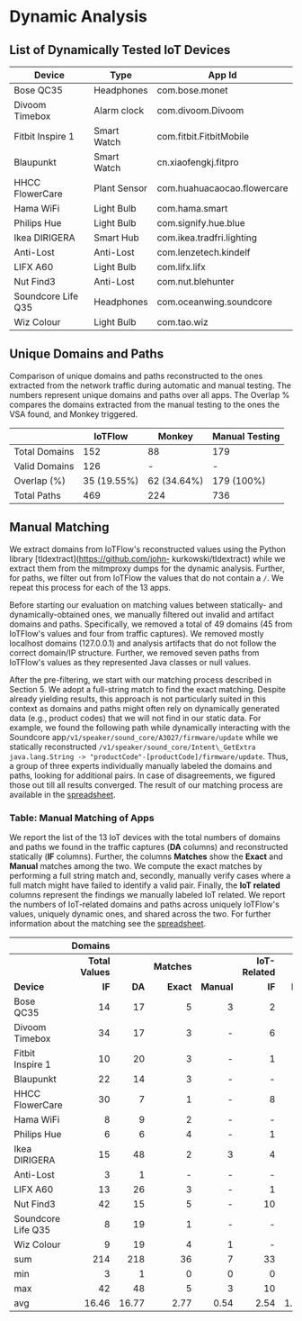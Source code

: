 # Dynamic Analysis



## List of Dynamically Tested IoT Devices

| **Device**          | **Type**          | **App Id**                  |
|---------------------|-------------------|-----------------------------|
| Bose QC35           | Headphones        | com.bose.monet              |
| Divoom Timebox      | Alarm clock       | com.divoom.Divoom           |
| Fitbit Inspire 1    | Smart Watch       | com.fitbit.FitbitMobile     |
| Blaupunkt           | Smart Watch       | cn.xiaofengkj.fitpro        |
| HHCC FlowerCare     | Plant Sensor      | com.huahuacaocao.flowercare |
| Hama WiFi           | Light Bulb        | com.hama.smart              |
| Philips Hue         | Light Bulb        | com.signify.hue.blue        |
| Ikea DIRIGERA       | Smart Hub         | com.ikea.tradfri.lighting   |
| Anti-Lost           | Anti-Lost         | com.lenzetech.kindelf       |
| LIFX A60            | Light Bulb        | com.lifx.lifx               |
| Nut Find3           | Anti-Lost         | com.nut.blehunter           |
| Soundcore Life Q35  | Headphones        | com.oceanwing.soundcore     |
| Wiz Colour          | Light Bulb        | com.tao.wiz                 |


## Unique Domains and Paths
Comparison of unique domains and paths reconstructed to the ones extracted from the network traffic during automatic and manual testing. The numbers represent unique domains and paths over all apps. The Overlap % compares the domains extracted from the manual testing to the ones the VSA found, and Monkey triggered.

|               | **IoTFlow**       | **Monkey**      | **Manual Testing**     |
|---------------|-------------------|-----------------|------------------------|
| Total Domains | 152               | 88              | 179                    |
| Valid Domains | 126               | -               | -                      |
| Overlap (%)   | 35 (19.55%)       | 62 (34.64%)     | 179 (100%)             |
| Total Paths   | 469               | 224             | 736                    |




## Manual Matching

We extract domains from IoTFlow's reconstructed values using the Python library [tldextract](https://github.com/john-
kurkowski/tldextract) while we extract them from the mitmproxy dumps for the dynamic analysis. Further, for paths, we filter out from IoTFlow the values that do not contain a `/`. We repeat this process for each of the 13 apps.

Before starting our evaluation on matching values between statically- and dynamically-obtained ones, we manually filtered out invalid and artifact domains and paths. Specifically, we removed a total of 49 domains (45 from IoTFlow's values and four from traffic captures). We removed mostly localhost domains (127.0.0.1) and analysis artifacts that do not follow the correct domain/IP structure. Further, we removed seven paths from IoTFlow's values as they represented Java classes or null values.


After the pre-filtering, we start with our matching process described in Section 5. We adopt a full-string match to find the exact matching. Despite already yielding results, this approach is not particularly suited in this context as domains and paths might often rely on dynamically generated data (e.g., product codes) that we will not find in our static data. For example, we found the following path while dynamically interacting with the Soundcore app`/v1/speaker/sound_core/A3027/firmware/update` while we statically reconstructed `/v1/speaker/sound_core/Intent\_GetExtra java.lang.String -> "productCode"-[productCode]/firmware/update`.
Thus, a group of three experts individually manually labeled the domains and paths, looking for additional pairs. In case of disagreements, we figured those out till all results converged.
The result of our matching process are available in the [spreadsheet](matching.xlsx).





### Table: Manual Matching of Apps
We report the list of the 13 IoT devices with the total numbers of domains and paths we found in the traffic captures (**DA** columns) and reconstructed statically (**IF** columns). Further, the columns **Matches** show the **Exact** and **Manual** matches among the two. We compute the exact matches by performing a full string match and, secondly, manually verify cases where a full match might have failed to identify a valid pair.  Finally, the **IoT related** columns represent the findings we manually labeled IoT related. We report the numbers of IoT-related domains and paths across uniquely IoTFlow's values, uniquely dynamic ones, and shared across the two. For further information about the matching see the [spreadsheet](matching.xlsx).

|                     |     **Domains** |||||||                                                                                                                    **Paths**   |||||||
|---------------------|-----------------:|-----------------:|--------------------:|---------------------:|-----------------:|-----------------:|-------------------:|-----------------:|-----------------:|--------------------:|---------------------:|-----------------:|-----------------:|-------------------:|
|                     |**Total Values** ||                    **Matches**      ||                       **IoT-Related**|||                                   **Total Values**  ||                     **Matches**     ||                     **IoT-Related**  |||
|         **Device**  |        **IF**   |         **DA**  |         **Exact**  |         **Manual**  | **IF**          | **DA**          | **Both**          |         **IF**  |         **DA**  |         **Exact**  |         **Manual**  |         **IF**  |         **DA**  |         **Both**  |
| Bose QC35           | 14              | 17              | 5                  | 3                   | 2               | 1               | 5                 | 33              | 39              | 4                  | -                   | 11              | 11              | 3                 |
| Divoom Timebox      | 34              | 17              | 3                  | -                   | 6               | 4               | 1                 | 57              | 48              | 4                  | -                   | 37              | 32              | 4                 |
| Fitbit Inspire 1    | 10              | 20              | 3                  | -                   | 1               | 2               | 3                 | 33              | 54              | -                  | 17                  | 11              | 26              | 17                |
| Blaupunkt           | 22              | 14              | 3                  | -                   | -               | -               | 1                 | 29              | 17              | 1                  | -                   | 16              | 6               | 1                 |
| HHCC FlowerCare     | 30              | 7               | 1                  | -                   | 8               | 2               | 1                 | 46              | 4               | -                  | 1                   | 31              | 1               | -                 |
| Hama WiFi           | 8               | 9               | 2                  | -                   | -               | 4               | 1                 | 13              | 9               | 1                  | 1                   | 6               | 4               | 2                 |
| Philips Hue         | 6               | 6               | 4                  | -                   | 1               | -               | 1                 | 26              | 7               | 2                  | 1                   | 1               | 2               | 1                 |
| Ikea DIRIGERA       | 15              | 48              | 2                  | 3                   | 4               | 1               | 1                 | 77              | 51              | 1                  | 1                   | 45              | -               | -                 |
| Anti-Lost           | 3               | 1               | -                  | -                   | -               | -               | -                 | 2               | 1               | -                  | -                   | -               | -               | -                 |
| LIFX A60            | 13              | 26              | 3                  | -                   | 1               | 1               | 2                 | 44              | 34              | 5                  | 3                   | 19              | 10              | 7                 |
| Nut Find3           | 42              | 15              | 5                  | -                   | 10              | -               | 2                 | 54              | 17              | 2                  | 1                   | 8               | 3               | 2                 |
| Soundcore Life Q35  | 8               | 19              | 1                  | -                   | -               | 2               | 1                 | 67              | 39              | 8                  | 5                   | 45              | 8               | 12                |
| Wiz Colour          | 9               | 19              | 4                  | 1                   | -               | 2               | 2                 | 16              | 17              | 2                  | 2                   | 1               | 7               | 1                 |
|        sum          | 214             | 218             | 36                 | 7                   | 33              | 19              | 21                | 497             | 337             | 30                 | 32                  | 231             | 110             | 50                |
|       min           | 3               | 1               | 0                  | 0                   | 0               | 0               | 0                 | 2               | 1               | 0                  | 0                   | 0               | 0               | 0                 |
|       max           | 42              | 48              | 5                  | 3                   | 10              | 4               | 5                 | 77              | 54              | 8                  | 17                  | 45              | 32              | 17                |
|       avg           | 16.46           | 16.77           | 2.77               | 0.54                | 2.54            | 1.46            | 1.62              | 38.23           | 25.92           | 2.31               | 2.46                | 17.77           | 8.46            | 3.85              |




